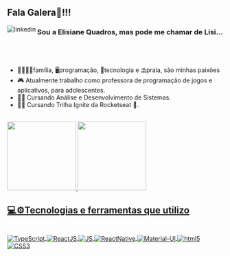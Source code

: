 ## Fala Galera👋!!!
<a href="https://www.linkedin.com/in/elisiane-quadros/">
      <img align="left"src="https://img.icons8.com/bubbles/80/null/linkedin.png" alt="linkedin">
    </a>
    
### Sou a Elisiane Quadros, mas pode me chamar de Lisi...
</br>

##
 
-  👨‍👩‍👧🐶família, 🖥️programação, 🤖tecnologia e ⛱️praia, são minhas paixões
- 🎮 Atualmente trabalho como professora de programação de jogos e aplicativos, para adolescentes.
- 👩‍🎓 Cursando Análise e Desenvolvimento de Sistemas. 
- 👩‍💻 Cursando Trilha Ignite da Rocketseat 🚀.
</br>

  <div>
   <a href="https://www.linkedin.com/in/elisiane-quadros/">
      <img height="160em" src="https://github-readme-stats.vercel.app/api?username=LisiQuadros&show_icons=true&theme=github_dark"/>
      <img height="160em" src="https://github-readme-stats.vercel.app/api/top-langs/?username=LisiQuadros&layout=compact&langs_count=7&theme=github_dark"/>
  </div>
  
  ## 💻⚙️Tecnologias e ferramentas que utilizo

  <div style="display: inline_block"><br>
    <img align="center" alt="TypeScript" src="https://img.shields.io/badge/TypeScript-007ACC?style=for-the-badge&logo=typescript&logoColor=white" />
    <img align="center" alt="ReactJS" src="https://img.shields.io/badge/React-20232A?style=for-the-badge&logo=react&logoColor=61DAFB" />
    <img align="center" alt="JS" src="https://img.shields.io/badge/JavaScript-F7DF1E?style=for-the-badge&logo=javascript&logoColor=black" />
    <img align="center" alt="ReactNative" src="https://img.shields.io/badge/React_Native-20232A?style=for-the-badge&logo=react&logoColor=61DAFB" />
    <img align="center" alt="Material-UI" src="https://img.shields.io/badge/Material--UI-0081CB?style=for-the-badge&logo=material-ui&logoColor=white" />
    <img align="center" alt="html5" src="https://img.shields.io/badge/HTML5-E34F26?style=for-the-badge&logo=html5&logoColor=white" />
    <img align="center" alt="CSS3" src="https://img.shields.io/badge/CSS3-1572B6?style=for-the-badge&logo=css3&logoColor=white" />
    
  </div>
  
  
